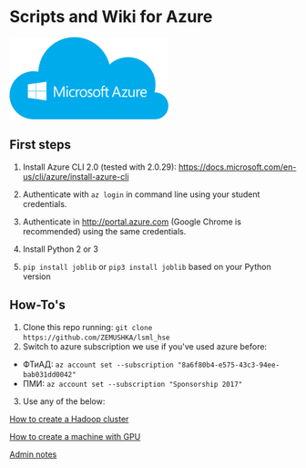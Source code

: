 # Scripts and Wiki for Azure

![](docs/azure_logo.png)

## First steps
1. Install Azure CLI 2.0 (tested with 2.0.29):
https://docs.microsoft.com/en-us/cli/azure/install-azure-cli

2. Authenticate with `az login` in command line using your student credentials.

3. Authenticate in http://portal.azure.com (Google Chrome is recommended) using the same credentials.

4. Install Python 2 or 3

5. `pip install joblib` or `pip3 install joblib` based on your Python version

## How-To's
1. Clone this repo running: `git clone https://github.com/ZEMUSHKA/lsml_hse`
2. Switch to azure subscription we use if you've used azure before:
- ФТиАД: `az account set --subscription "8a6f80b4-e575-43c3-94ee-bab031dd0042"`
- ПМИ: `az account set --subscription "Sponsorship 2017"`
3. Use any of the below:

[How to create a Hadoop cluster](docs/CREATE_CLUSTER.md)

[How to create a machine with GPU](docs/CREATE_GPU.md)

[Admin notes](docs/ADMIN.md)

